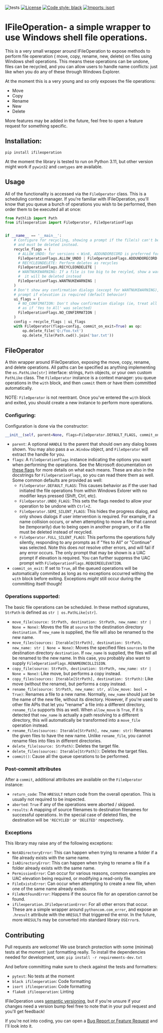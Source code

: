 ![tests](https://github.com/lojack5/structured/actions/workflows/tests.yml/badge.svg)
[![License](https://img.shields.io/badge/License-BSD_3--Clause-blue.svg)](https://opensource.org/licenses/BSD-3-Clause)
[![Code style: black](https://img.shields.io/badge/code%20style-black-000000.svg)](https://github.com/psf/black)
[![Imports: isort](https://img.shields.io/badge/%20imports-isort-%231674b1?style=flat&labelColor=ef8336)](https://pycqa.github.io/isort/)


# IFileOperation- a simple wrapper to use Windows shell file operations.
This is a very small wrapper around IFileOperation to expose methods to perform file opereration (
move, copy, rename, new, delete) on files using Windows shell operations.  This means these
operations can be undone, files can be recycled, and you can allow users to handle name conflicts:
just like when you do any of these through Windows Explorer.

At the moment this is a very young and so only exposes the file operations:
- Move
- Copy
- Rename
- New
- Delete

More features may be added in the future, feel free to open a feature request for something
specific.


## Installation:
`pip install ifileoperation`

At the moment the library is tested to run on Python 3.11, but other version might work if `pywin32`
 and `comtypes` are available.


## Usage
All of the functionality is accessed via the `FileOperator` class.  This is a scheduling context
manager. If you're familiar with IFileOperation, you'll know that you queue a bunch of operations
you wish to be performed, then order them to be executed all at once:

```python
from Pathlib import Path
from ifileoperation import FileOperator, FileOperationFlags


if __name__ == '__main__':
    # Configure for recycling, showing a prompt if the file(s) can't be recyled
    # and must be deleted instead.
    recycle_flags = (
      # ALLOW_UNDO: for versions < Win8, ADDUNDORECORD is preferred for Win8+
      FileOperationFlags.ALLOW_UNDO | FileOperationFlags.ADDUNDORECORD |
      # RECYCLEONDELETE: Perform deletes as recycles
      FileOperationFlags.RECYCLEONDELETE |
      # WANTNUKEWARNING: If a file is too big to be recyled, show a warning that
      #  it will be deleted instead
      FileOperationFlags.WANTNUKEWARNING |
    )
    # Don't show any confirmation dialogs (except for WANTNUKEWARNING), or a UAC
    # prompt if elevation is required (default behavior)
    ui_flags = (
      # NO_CONFIMATION: Don't show confirmation dialogs (ie, treat all dialogs
      # as if 'Yes to All' was selected)
      FileOperationFlags.NO_CONFIRMATION |
    )
    config = recycle_flags | ui_flags
    with FileOperator(flags=config, commit_on_exit=True) as op:
        op.delete_file('Q:/foo.txt')
        op.delete_file(Path.cwd().join('bar.txt'))
```


## FileOperator
A thin wrapper around IFileOperation, exposing the move, copy, rename, and
delete operations.  All paths can be specified as anything implementing the
`os.PathLike[str]` interface: strings, `Path` objects, or your own custom
`PathLike` class.  The `FileOperator` instance is a context manager: you queue
operations in the `with` block, and then `commit` them or have them committed
automatically.

NOTE: `FileOperator` is not reentrant.  Once you've entered the `with` block and
exited, you should create a new instance to perform more operations.

### Configuring:
Configuration is done via the constructor:
```python
__init__(self, parent=None, flags=FileOperator.DEFAULT_FLAGS, commit_on_exit=False):
```
- `parent`: A optional `HANDLE` to the parent that should own any dialog boxes
  shown. You may also pass a `wx.Window` object, and `FileOperator` will extract
  the handle for you.
- `flags`: A `FileOperationFlags` instance indicating the options you want when
  performing the operations.  See the Microsoft documentation on [these flags](
  https://learn.microsoft.com/en-us/windows/win32/api/shobjidl_core/nf-shobjidl_core-ifileoperation-setoperationflags)
  for more details on what each means.  These are also in the docstrings for
  `FileOperationFlags`, so you can read there them as well.  Some common defaults are
  provided as well:
  - `FileOperator.DEFAULT_FLAGS`: This causes behavior as if the user had initiated the
    file operations from within Windows Exlorer with no modifier keys pressed (Shift,
    Ctrl, etc).
  - `FileOperator.UNDO_FLAGS`: This sets the flags needed to allow your operation to be
    undone with `Ctrl+Z`.
  - `FileOperator.SEMI_SILENT_FLAGS`: This hides the progress dialog, and only shows
    dialogs if user intervention is required. For example, if a name collision occurs, or
    when attempting to move a file that cannot be (temporarily) due to being open in
    another program, or if a file must be deleted instead of recycled.
  - `FileOperator.FULL_SILENT_FLAGS`: This performs the operations fully silently, responding
    to any prompts as if "Yes to All" or "Continue" was selected.  Note this does *not*
    resolve other errors, and will fail if any error occurs.  The only prompt that may be shown
    is a UAC prompt if elevation is required.  You can further suppress the UAC prompt with
    `FileOperationFlags.REQUIREELEVATION`.
- `commit_on_exit`: If set to `True`, all the queued operations will be
  automatically commited as long as no exceptions occurred withing the `with`
  block before exiting.  Exceptions *might* still occur during the committing
  itself though!

### Operations supported:
The basic file operations can be scheduled.  In these method signatures,
`StrPath` is defined as `str | os.PathLike[str]`.
- `move_file(source: StrPath, destination: StrPath, new_name: str | None = None)`:
  Moves the file at `source` to the destination directory `destination`.  If `new_name`
  is supplied, the file will also be renamed to the new name.
- `move_files(sources: Iterable[StrPath], destination: StrPath, new_name: str | None = None)`:
  Moves the specified files `sources` to the destination directory `destination`.  If
  `new_name` is supplied, the files will all be renamed to the new name. In this case,
  you probably also want to supply `FileOperationFlags.RENAMEONCOLLISION`.
- `copy_file(source: StrPath, destination: StrPath, new_name: str | None = None)`:
  Like move, but performs a copy instead.
- `copy_files(sources: Iterable[StrPath], destination: StrPath)`:
  Like move (without the rename), but performs a copy instead.
- `rename_file(source: StrPath, new_name: str, allow_move: bool = True)`:
  Renames a file to a new name.  Normally, `new_name` should just be the name of
  the new file, without its directory.  However, if you're used to other file
  APIs that let you "rename" a file into a different directory, `rename_file`
  supports this as well.  When `allow_move` is `True`, if it is detected that
  `new_name` is actually a path resolving to a different directory, this will
  automatically be transformed into a `move_file` operation instead.
- `rename_files(sources: Iterable[StrPath], new_name: str)`:  Renames the given
  files to have the new name.  Unlike `rename_file`, you cannot rename files
  into files in different directories.
- `delete_file(source: StrPath)`: Deletes the target file.
- `delete_files(sources: Iterable[StrPath])`: Deletes the target files.
- `commit()`: Cause all the queue operations to be performed.

### Post-commit attributes
After a `commit`, additional attributes are available on the `FileOperator` instance:
- `return_code`: The `HRESULT` return code from the overall operation. This is usually
  not required to be inspected.
- `aborted`: `True` if any of the operations were aborted / skipped.
- `results`: A mapping of source filenames to destination filenames for successful
  operations.  In the special case of deleted files, the destination will be `'RECYCLED'`
  or `'DELETED'` respectively.

### Exceptions
This library may raise any of the following exceptions:
  - `NotADirectoryError`: This can happen when trying to rename a folder if a file
    already exists with the same name.
  - `IsADirectoryError`: This can happen when trying to rename a file if a folder
    already exists with the same name.
  - `PermissionError`: Can occur for various reasons, common examples are UAC
    elevation being required, or modifying a read-only file.
  - `FileExistsError`: Can occur when attempting to create a new file, when one
    of the same name already exists.
  - `FileNotFoundError`: Happens if the source file for an operation cannot be
    found.
  - `ifileoperation.IFileOperationError`: For all other errors that occur. These
    are a simple wrapper around `pythoncom.com_error`, and expose an `.hresult`
    attribute with the `HRESULT` that triggered the error.
In the future, more `HRESULT`s may be converted into standard library `OSError`s.


## Contributing
Pull requests are welcome!  We use branch protection with some (minimal) tests
at the moment: just formatting really. To install the dependencies needed for
development, use:
`pip install -r requirements-dev.txt`

And before committing make sure to check against the tests and formatters:
- `pytest`: No tests at the moment
- `black ifileoperation`: Code formatting
- `isort ifileoperation`: Code formatting
- `flake8 ifileoperation`: Linting

IFileOperation uses [semantic versioning](https://semver.org/), but if you're
unsure if your changes need a version bump feel free to note that in your pull
request and you'll get feedback!

If you're not into coding, you can open a [Bug Report or Feature Request](https://github.com/lojack5/IFileOperation/issues)
and I'll look into it.
